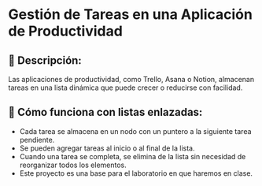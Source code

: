 # Gestión de Tareas en una Aplicación de Productividad

## 📌 Descripción:
Las aplicaciones de productividad, como Trello, Asana o Notion, almacenan tareas en una lista dinámica que puede crecer o reducirse con facilidad.

## 📌 Cómo funciona con listas enlazadas:

- Cada tarea se almacena en un nodo con un puntero a la siguiente tarea pendiente.
- Se pueden agregar tareas al inicio o al final de la lista.
- Cuando una tarea se completa, se elimina de la lista sin necesidad de reorganizar todos los elementos.
- Este proyecto es una base para el laboratorio en que haremos en clase.
